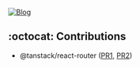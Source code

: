 

[![Blog](https://img.shields.io/badge/velog-20C997?logo=velog&logoColor=white)](https://velog.io/@cjhlsb/posts)


## :octocat: Contributions
- @tanstack/react-router ([PR1](https://github.com/TanStack/router/pull/3381), [PR2](https://github.com/TanStack/router/pull/3419))
